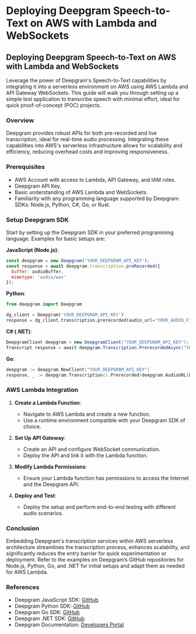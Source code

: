 # Deploying Deepgram Speech-to-Text on AWS with Lambda and WebSockets

## Deploying Deepgram Speech-to-Text on AWS with Lambda and WebSockets

Leverage the power of Deepgram's Speech-to-Text capabilities by integrating it into a serverless environment on AWS using AWS Lambda and API Gateway WebSockets. This guide will walk you through setting up a simple test application to transcribe speech with minimal effort, ideal for quick proof-of-concept (POC) projects.

### Overview

Deepgram provides robust APIs for both pre-recorded and live transcription, ideal for real-time audio processing. Integrating these capabilities into AWS's serverless infrastructure allows for scalability and efficiency, reducing overhead costs and improving responsiveness.

### Prerequisites

- AWS Account with access to Lambda, API Gateway, and IAM roles.
- Deepgram API Key.
- Basic understanding of AWS Lambda and WebSockets.
- Familiarity with any programming language supported by Deepgram SDKs: Node.js, Python, C#, Go, or Rust.

### Setup Deepgram SDK

Start by setting up the Deepgram SDK in your preferred programming language. Examples for basic setups are:

**JavaScript (Node.js)**:

```javascript
const deepgram = new Deepgram('YOUR_DEEPGRAM_API_KEY');
const response = await deepgram.transcription.preRecorded({
  buffer: audioBuffer,
  mimetype: 'audio/wav'
});
```

**Python**:

```python
from deepgram import Deepgram

dg_client = Deepgram('YOUR_DEEPGRAM_API_KEY')
response = dg_client.transcription.prerecorded(audio_url='YOUR_AUDIO_FILE_URL')
```

**C# (.NET)**:

```csharp
DeepgramClient deepgram = new DeepgramClient("YOUR_DEEPGRAM_API_KEY");
Transcript response = await deepgram.Transcription.PrerecordedAsync("YOUR_AUDIO_FILE_URL");
```

**Go**:

```go
deepgram := deepgram.NewClient("YOUR_DEEPGRAM_API_KEY")
response, _ := deepgram.Transcription().Prerecorded(deepgram.AudioURL{URL: "YOUR_AUDIO_FILE_URL"}).Do()
```

### AWS Lambda Integration

1. **Create a Lambda Function**:
    - Navigate to AWS Lambda and create a new function.
    - Use a runtime environment compatible with your Deepgram SDK of choice.

2. **Set Up API Gateway**:
    - Create an API and configure WebSocket communication.
    - Deploy the API and link it with the Lambda function.

3. **Modify Lambda Permissions**:
    - Ensure your Lambda function has permissions to access the Internet and the Deepgram API.

4. **Deploy and Test**:
    - Deploy the setup and perform end-to-end testing with different audio scenarios.

### Conclusion

Embedding Deepgram's transcription services within AWS serverless architecture streamlines the transcription process, enhances scalability, and significantly reduces the entry barrier for quick experimentation or deployment. Refer to the examples on Deepgram’s GitHub repositories for Node.js, Python, Go, and .NET for initial setups and adapt them as needed for AWS Lambda.

### References

- Deepgram JavaScript SDK: [GitHub](https://github.com/deepgram/deepgram-js-sdk)
- Deepgram Python SDK: [GitHub](https://github.com/deepgram/deepgram-python-sdk)
- Deepgram Go SDK: [GitHub](https://github.com/deepgram/deepgram-go-sdk)
- Deepgram .NET SDK: [GitHub](https://github.com/deepgram/deepgram-dotnet-sdk)
- Deepgram Documentation: [Developers Portal](https://developers.deepgram.com/)